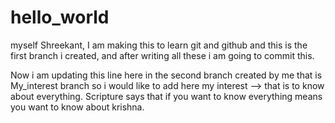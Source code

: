 # hello_world
myself Shreekant,
I am making this to learn git and github
and this is the first branch i created, and after writing all these i am going to commit this.

Now i am updating this line here in the second branch created by me that is  My_interest branch
so i would like to add here my interest --> that is to know about everything. Scripture says that if you want to know everything means you want to know about krishna.
